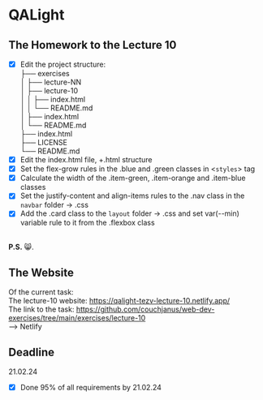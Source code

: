 # QALight
## The Homework to the Lecture 10

- [x] Edit the project structure:<br>
├── exercises<br>
│   ├── lecture-NN<br>
│   ├── lecture-10<br>
│   │   ├── index.html<br>
│   │   └── README.md<br>
│   ├── index.html <br>
│   └── README.md<br>
├── index.html<br>
├── LICENSE<br>
└── README.md<br>
- [x] Edit the index.html file, +.html structure<br>
- [x] Set the flex-grow rules in the .blue and .green classes in <`styles`> tag<br>
- [x] Calculate the width of the .item-green, .item-orange and .item-blue classes<br>
- [x] Set the justify-content and align-items rules to the .nav class in the `navbar` folder -> .css<br>
- [x] Add the .card class to the `layout` folder -> .css and set var(--min) variable rule to it from the .flexbox class
<br><br>

**P.S.** 😸.

## The Website
Of the current task: <br>
The lecture-10 website: https://qalight-tezv-lecture-10.netlify.app/<br>
The link to the task: https://github.com/couchjanus/web-dev-exercises/tree/main/exercises/lecture-10
<br />
--> Netlify

## Deadline
21.02.24 <br />

- [x] Done 95% of all requirements by 21.02.24